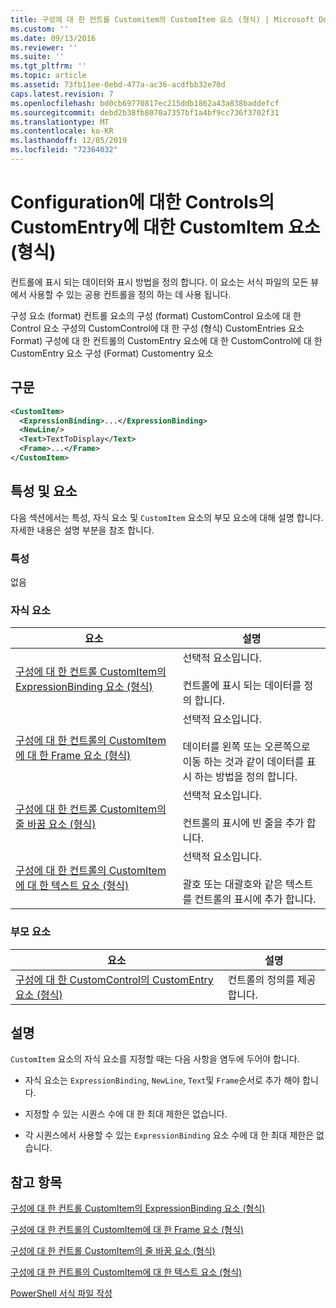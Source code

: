 ```yaml
---
title: 구성에 대 한 컨트롤 Customitem의 CustomItem 요소 (형식) | Microsoft Docs
ms.custom: ''
ms.date: 09/13/2016
ms.reviewer: ''
ms.suite: ''
ms.tgt_pltfrm: ''
ms.topic: article
ms.assetid: 73fb11ee-0ebd-477a-ac36-acdfbb32e70d
caps.latest.revision: 7
ms.openlocfilehash: bd0cb69770817ec215ddb1862a43a838baddefcf
ms.sourcegitcommit: debd2b38fb8070a7357bf1a4bf9cc736f3702f31
ms.translationtype: MT
ms.contentlocale: ko-KR
ms.lasthandoff: 12/05/2019
ms.locfileid: "72364032"
---
```

# <a name="customitem-element-for-customentry-for-controls-for-configuration-format"></a>Configuration에 대한 Controls의 CustomEntry에 대한 CustomItem 요소(형식)

컨트롤에 표시 되는 데이터와 표시 방법을 정의 합니다. 이 요소는 서식 파일의 모든 뷰에서 사용할 수 있는 공용 컨트롤을 정의 하는 데 사용 됩니다.

구성 요소 (format) 컨트롤 요소의 구성 (format) CustomControl 요소에 대 한 Control 요소 구성의 CustomControl에 대 한 구성 (형식) CustomEntries 요소 Format) 구성에 대 한 컨트롤의 CustomEntry 요소에 대 한 CustomControl에 대 한 CustomEntry 요소 구성 (Format) Customentry 요소

## <a name="syntax"></a>구문

```xml
<CustomItem>
  <ExpressionBinding>...</ExpressionBinding>
  <NewLine/>
  <Text>TextToDisplay</Text>
  <Frame>...</Frame>
</CustomItem>
```

## <a name="attributes-and-elements"></a>특성 및 요소

다음 섹션에서는 특성, 자식 요소 및 `CustomItem` 요소의 부모 요소에 대해 설명 합니다. 자세한 내용은 설명 부분을 참조 합니다.

### <a name="attributes"></a>특성

없음

### <a name="child-elements"></a>자식 요소

|요소|설명|
|-------------|-----------------|
|[구성에 대 한 컨트롤 CustomItem의 ExpressionBinding 요소 (형식)](./expressionbinding-element-for-customitem-for-controls-for-configuration-format.md)|선택적 요소입니다.<br /><br /> 컨트롤에 표시 되는 데이터를 정의 합니다.|
|[구성에 대 한 컨트롤의 CustomItem에 대 한 Frame 요소 (형식)](./frame-element-for-customitem-for-controls-for-configuration-format.md)|선택적 요소입니다.<br /><br /> 데이터를 왼쪽 또는 오른쪽으로 이동 하는 것과 같이 데이터를 표시 하는 방법을 정의 합니다.|
|[구성에 대 한 컨트롤 CustomItem의 줄 바꿈 요소 (형식)](./newline-element-for-customitem-for-controls-for-configuration-format.md)|선택적 요소입니다.<br /><br /> 컨트롤의 표시에 빈 줄을 추가 합니다.|
|[구성에 대 한 컨트롤의 CustomItem에 대 한 텍스트 요소 (형식)](./text-element-for-customitem-for-controls-for-configuration-format.md)|선택적 요소입니다.<br /><br /> 괄호 또는 대괄호와 같은 텍스트를 컨트롤의 표시에 추가 합니다.|

### <a name="parent-elements"></a>부모 요소

|요소|설명|
|-------------|-----------------|
|[구성에 대 한 CustomControl의 CustomEntry 요소 (형식)](./customentry-element-for-customcontrol-for-controls-for-configuration-format.md)|컨트롤의 정의를 제공 합니다.|

## <a name="remarks"></a>설명

`CustomItem` 요소의 자식 요소를 지정할 때는 다음 사항을 염두에 두어야 합니다.

- 자식 요소는 `ExpressionBinding`, `NewLine`, `Text`및 `Frame`순서로 추가 해야 합니다.

- 지정할 수 있는 시퀀스 수에 대 한 최대 제한은 없습니다.

- 각 시퀀스에서 사용할 수 있는 `ExpressionBinding` 요소 수에 대 한 최대 제한은 없습니다.

## <a name="see-also"></a>참고 항목

[구성에 대 한 컨트롤 CustomItem의 ExpressionBinding 요소 (형식)](./expressionbinding-element-for-customitem-for-controls-for-configuration-format.md)

[구성에 대 한 컨트롤의 CustomItem에 대 한 Frame 요소 (형식)](./frame-element-for-customitem-for-controls-for-configuration-format.md)

[구성에 대 한 컨트롤 CustomItem의 줄 바꿈 요소 (형식)](./newline-element-for-customitem-for-controls-for-configuration-format.md)

[구성에 대 한 컨트롤의 CustomItem에 대 한 텍스트 요소 (형식)](./text-element-for-customitem-for-controls-for-configuration-format.md)

[PowerShell 서식 파일 작성](./writing-a-powershell-formatting-file.md)
